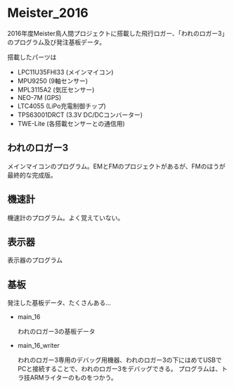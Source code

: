 # Meister_2016
2016年度Meister鳥人間プロジェクトに搭載した飛行ロガー、「われのロガー3」のプログラム及び発注基板データ。

搭載したパーツは
- LPC11U35FHI33 (メインマイコン)
- MPU9250 (9軸センサー)
- MPL3115A2 (気圧センサー)
- NEO-7M (GPS)
- LTC4055 (LiPo充電制御チップ)
- TPS63001DRCT (3.3V DC/DCコンバーター)
- TWE-Lite (各搭載センサーとの通信用)

## われのロガー3
メインマイコンのプログラム。EMとFMのプロジェクトがあるが、FMのほうが最終的な完成版。
## 機速計
機速計のプログラム。よく覚えていない。
## 表示器
表示器のプログラム
## 基板
発注した基板データ、たくさんある…
- main_16

  われのロガー3の基板データ
- main_16_writer

  われのロガー3専用のデバッグ用機器、われのロガー3の下にはめてUSBでPCと接続することで、われのロガー3をデバッグできる。
  プログラムは、トラ技ARMライターのものをつかう。
